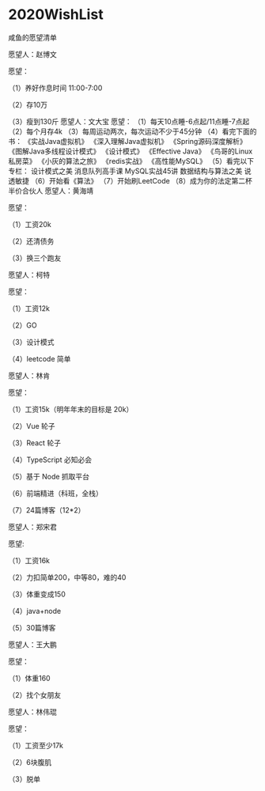 # 2020WishList
咸鱼的愿望清单

愿望人：赵博文

愿望：

（1）养好作息时间 11:00-7:00

（2）存10万
         
（3）瘦到130斤
愿望人：文大宝
愿望：
（1）每天10点睡-6点起/11点睡-7点起
（2）每个月存4k
（3）每周运动两次，每次运动不少于45分钟
（4）看完下面的书：
    《实战Java虚拟机》
    《深入理解Java虚拟机》
    《Spring源码深度解析》
    《图解Java多线程设计模式》
    《设计模式》
    《Effective Java》
    《鸟哥的Linux私房菜》
    《小灰的算法之旅》
    《redis实战》
    《高性能MySQL》
（5）看完以下专栏：
     设计模式之美
     消息队列高手课
     MySQL实战45讲
     数据结构与算法之美
     说透敏捷
（6）开始看《算法》
（7）开始刷LeetCode
（8）成为你的法定第二杯半价合伙人
愿望人：黄海靖

愿望：

（1）工资20k

（2）还清债务

（3）换三个跑友


愿望人：柯特

愿望：

（1）工资12k

（2）GO

（3）设计模式

（4）leetcode 简单

愿望人：林肯

愿望：

（1）工资15k（明年年末的目标是 20k）

（2）Vue 轮子

（3）React 轮子

（4）TypeScript 必知必会

（5）基于 Node 抓取平台

（6）前端精进（科班，全栈）

（7）24篇博客（12*2）

愿望人：郑宋君

愿望:

（1）工资16k

（2）力扣简单200，中等80，难的40

（3）体重变成150

（4）java+node

（5）30篇博客

愿望人：王大鹏

愿望：

（1）体重160

（2）找个女朋友

愿望人：林伟琨

愿望：

（1）工资至少17k

（2）6块腹肌

（3）脱单
